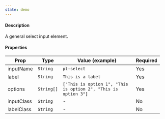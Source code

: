 ```yaml
---
state: demo
---
```


#### Description

A general select input element.

#### Properties

| Prop       | Type       | Value (example)                                                | Required |
| ---------- | ---------- | -------------------------------------------------------------- | -------- |
| inputName  | `String`   | `pl-select`                                                    | Yes      |
| label      | `String`   | `This is a label`                                              | Yes      |
| options    | `String[]` | `["This is option 1", "This is option 2", "This is option 3"]` | Yes      |
| inputClass | `String`   | -                                                              | No       |
| labelClass | `String`   | -                                                              | No       |
